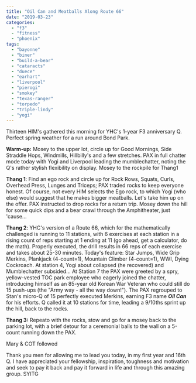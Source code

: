 ```yaml
---
title: "Oil Can and Meatballs Along Route 66"
date: "2019-03-23"
categories: 
  - "f3"
  - "fitness"
  - "phoenix"
tags: 
  - "bayonne"
  - "biner"
  - "build-a-bear"
  - "cataracts"
  - "duece"
  - "earhart"
  - "liverpool"
  - "pierogi"
  - "smokey"
  - "texas-ranger"
  - "torpedo"
  - "triple-lindy"
  - "yogi"
---
```


Thirteen HIM's gathered this morning for YHC's 1-year F3 anniversary Q. Perfect spring weather for a run around Bond Park.

**Warm-up:** Mosey to the upper lot, circle up for Good Mornings, Side Straddle Hops, Windmills, Hillbilly's and a few stretches. PAX in full chatter mode today with Yogi and Liverpool leading the mumblechatter, noting the Q's rather stylish flexibility on display. Mosey to the rockpile for Thang1

**Thang 1**: Find an ego rock and circle up for Rock Rows, Squats, Curls, Overhead Press, Lunges and Triceps; PAX traded rocks to keep everyone honest. Of course, not every HIM selects the Ego rock, to which Yogi (who else) would suggest that he makes bigger meatballs. Let's take him up on the offer. PAX instructed to drop rocks for a return trip. Mosey down the hill for some quick dips and a bear crawl through the Amphitheater, just 'cause...

**Thang 2**: YHC's version of a Route 66, which for the mathematically challenged is running to 11 stations, with 6 exercises at each station in a rising count of reps starting at 1 ending at 11 (go ahead, get a calculator, do the math). Properly executed, the drill results in 66 reps of each exercise and takes about 25-30 minutes. Today's feature: Star Jumps, Wide Grip Merkins, Plankjack (4-count=1), Mountain Climber (4-count=1), WWI, Dying Cockroach. At station 4, Yogi about collapsed (he recovered) and Mumblechatter subsided... At Station 7 the PAX were greeted by a spry, yellow-vested TOC park employee who eagerly joined the chatter, introducing himself as an 85-year old Korean War Veteran who could still do 15 push-ups (the "Army way - all the way down!"). The PAX regrouped to Stan's micro-Q of 15 perfectly executed Merkins, earning F3 name **_Oil Can_** for his efforts. Q called it at 10 stations for time, leading a 9/10ths sprint up the hill, back to the rocks.

**Thang 3:** Repeato with the rocks, stow and go for a mosey back to the parking lot, with a brief detour for a ceremonial balls to the wall on a 5-count running down the PAX.

Mary & COT followed

Thank you men for allowing me to lead you today, in my first year and 16th Q. I have appreciated your fellowship, inspiration, toughness and motivation and seek to pay it back and pay it forward in life and through this amazing group. SYITG
